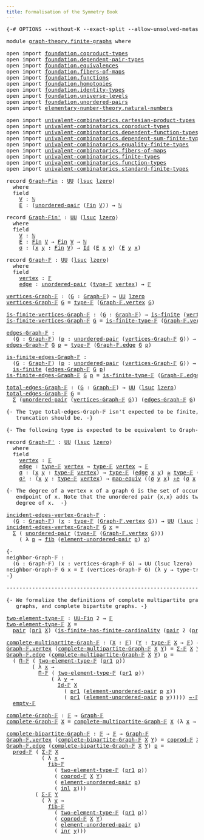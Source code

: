 ```yaml
---
title: Formalisation of the Symmetry Book
---
```


<pre class="Agda"><a id="60" class="Symbol">{-#</a> <a id="64" class="Keyword">OPTIONS</a> <a id="72" class="Pragma">--without-K</a> <a id="84" class="Pragma">--exact-split</a> <a id="98" class="Pragma">--allow-unsolved-metas</a> <a id="121" class="Symbol">#-}</a>

<a id="126" class="Keyword">module</a> <a id="133" href="graph-theory.finite-graphs.html" class="Module">graph-theory.finite-graphs</a> <a id="160" class="Keyword">where</a>

<a id="167" class="Keyword">open</a> <a id="172" class="Keyword">import</a> <a id="179" href="foundation.coproduct-types.html" class="Module">foundation.coproduct-types</a>
<a id="206" class="Keyword">open</a> <a id="211" class="Keyword">import</a> <a id="218" href="foundation.dependent-pair-types.html" class="Module">foundation.dependent-pair-types</a>
<a id="250" class="Keyword">open</a> <a id="255" class="Keyword">import</a> <a id="262" href="foundation.equivalences.html" class="Module">foundation.equivalences</a>
<a id="286" class="Keyword">open</a> <a id="291" class="Keyword">import</a> <a id="298" href="foundation.fibers-of-maps.html" class="Module">foundation.fibers-of-maps</a>
<a id="324" class="Keyword">open</a> <a id="329" class="Keyword">import</a> <a id="336" href="foundation.functions.html" class="Module">foundation.functions</a>
<a id="357" class="Keyword">open</a> <a id="362" class="Keyword">import</a> <a id="369" href="foundation.homotopies.html" class="Module">foundation.homotopies</a>
<a id="391" class="Keyword">open</a> <a id="396" class="Keyword">import</a> <a id="403" href="foundation.identity-types.html" class="Module">foundation.identity-types</a>
<a id="429" class="Keyword">open</a> <a id="434" class="Keyword">import</a> <a id="441" href="foundation.universe-levels.html" class="Module">foundation.universe-levels</a>
<a id="468" class="Keyword">open</a> <a id="473" class="Keyword">import</a> <a id="480" href="foundation.unordered-pairs.html" class="Module">foundation.unordered-pairs</a>
<a id="507" class="Keyword">open</a> <a id="512" class="Keyword">import</a> <a id="519" href="elementary-number-theory.natural-numbers.html" class="Module">elementary-number-theory.natural-numbers</a>

<a id="561" class="Keyword">open</a> <a id="566" class="Keyword">import</a> <a id="573" href="univalent-combinatorics.cartesian-product-types.html" class="Module">univalent-combinatorics.cartesian-product-types</a>
<a id="621" class="Keyword">open</a> <a id="626" class="Keyword">import</a> <a id="633" href="univalent-combinatorics.coproduct-types.html" class="Module">univalent-combinatorics.coproduct-types</a>
<a id="673" class="Keyword">open</a> <a id="678" class="Keyword">import</a> <a id="685" href="univalent-combinatorics.dependent-function-types.html" class="Module">univalent-combinatorics.dependent-function-types</a>
<a id="734" class="Keyword">open</a> <a id="739" class="Keyword">import</a> <a id="746" href="univalent-combinatorics.dependent-sum-finite-types.html" class="Module">univalent-combinatorics.dependent-sum-finite-types</a>
<a id="797" class="Keyword">open</a> <a id="802" class="Keyword">import</a> <a id="809" href="univalent-combinatorics.equality-finite-types.html" class="Module">univalent-combinatorics.equality-finite-types</a>
<a id="855" class="Keyword">open</a> <a id="860" class="Keyword">import</a> <a id="867" href="univalent-combinatorics.fibers-of-maps.html" class="Module">univalent-combinatorics.fibers-of-maps</a>
<a id="906" class="Keyword">open</a> <a id="911" class="Keyword">import</a> <a id="918" href="univalent-combinatorics.finite-types.html" class="Module">univalent-combinatorics.finite-types</a>
<a id="955" class="Keyword">open</a> <a id="960" class="Keyword">import</a> <a id="967" href="univalent-combinatorics.function-types.html" class="Module">univalent-combinatorics.function-types</a>
<a id="1006" class="Keyword">open</a> <a id="1011" class="Keyword">import</a> <a id="1018" href="univalent-combinatorics.standard-finite-types.html" class="Module">univalent-combinatorics.standard-finite-types</a>

<a id="1065" class="Keyword">record</a> <a id="Graph-Fin"></a><a id="1072" href="graph-theory.finite-graphs.html#1072" class="Record">Graph-Fin</a> <a id="1082" class="Symbol">:</a> <a id="1084" href="foundation-core.universe-levels.html#235" class="Primitive">UU</a> <a id="1087" class="Symbol">(</a><a id="1088" href="Agda.Primitive.html#780" class="Primitive">lsuc</a> <a id="1093" href="Agda.Primitive.html#764" class="Primitive">lzero</a><a id="1098" class="Symbol">)</a>
  <a id="1102" class="Keyword">where</a>
  <a id="1110" class="Keyword">field</a>
    <a id="Graph-Fin.V"></a><a id="1120" href="graph-theory.finite-graphs.html#1120" class="Field">V</a> <a id="1122" class="Symbol">:</a> <a id="1124" href="elementary-number-theory.natural-numbers.html#1458" class="Datatype">ℕ</a>
    <a id="Graph-Fin.E"></a><a id="1130" href="graph-theory.finite-graphs.html#1130" class="Field">E</a> <a id="1132" class="Symbol">:</a> <a id="1134" class="Symbol">(</a><a id="1135" href="foundation.unordered-pairs.html#2395" class="Function">unordered-pair</a> <a id="1150" class="Symbol">(</a><a id="1151" href="univalent-combinatorics.standard-finite-types.html#2149" class="Function">Fin</a> <a id="1155" href="graph-theory.finite-graphs.html#1120" class="Field">V</a><a id="1156" class="Symbol">))</a> <a id="1159" class="Symbol">→</a> <a id="1161" href="elementary-number-theory.natural-numbers.html#1458" class="Datatype">ℕ</a>

<a id="1164" class="Keyword">record</a> <a id="Graph-Fin&#39;"></a><a id="1171" href="graph-theory.finite-graphs.html#1171" class="Record">Graph-Fin&#39;</a> <a id="1182" class="Symbol">:</a> <a id="1184" href="foundation-core.universe-levels.html#235" class="Primitive">UU</a> <a id="1187" class="Symbol">(</a><a id="1188" href="Agda.Primitive.html#780" class="Primitive">lsuc</a> <a id="1193" href="Agda.Primitive.html#764" class="Primitive">lzero</a><a id="1198" class="Symbol">)</a>
  <a id="1202" class="Keyword">where</a>
  <a id="1210" class="Keyword">field</a>
    <a id="Graph-Fin&#39;.V"></a><a id="1220" href="graph-theory.finite-graphs.html#1220" class="Field">V</a> <a id="1222" class="Symbol">:</a> <a id="1224" href="elementary-number-theory.natural-numbers.html#1458" class="Datatype">ℕ</a>
    <a id="Graph-Fin&#39;.E"></a><a id="1230" href="graph-theory.finite-graphs.html#1230" class="Field">E</a> <a id="1232" class="Symbol">:</a> <a id="1234" href="univalent-combinatorics.standard-finite-types.html#2149" class="Function">Fin</a> <a id="1238" href="graph-theory.finite-graphs.html#1220" class="Field">V</a> <a id="1240" class="Symbol">→</a> <a id="1242" href="univalent-combinatorics.standard-finite-types.html#2149" class="Function">Fin</a> <a id="1246" href="graph-theory.finite-graphs.html#1220" class="Field">V</a> <a id="1248" class="Symbol">→</a> <a id="1250" href="elementary-number-theory.natural-numbers.html#1458" class="Datatype">ℕ</a>
    <a id="Graph-Fin&#39;.σ"></a><a id="1256" href="graph-theory.finite-graphs.html#1256" class="Field">σ</a> <a id="1258" class="Symbol">:</a> <a id="1260" class="Symbol">(</a><a id="1261" href="graph-theory.finite-graphs.html#1261" class="Bound">x</a> <a id="1263" href="graph-theory.finite-graphs.html#1263" class="Bound">y</a> <a id="1265" class="Symbol">:</a> <a id="1267" href="univalent-combinatorics.standard-finite-types.html#2149" class="Function">Fin</a> <a id="1271" href="graph-theory.finite-graphs.html#1220" class="Field">V</a><a id="1272" class="Symbol">)</a> <a id="1274" class="Symbol">→</a> <a id="1276" href="foundation-core.identity-types.html#1767" class="Datatype">Id</a> <a id="1279" class="Symbol">(</a><a id="1280" href="graph-theory.finite-graphs.html#1230" class="Field">E</a> <a id="1282" href="graph-theory.finite-graphs.html#1261" class="Bound">x</a> <a id="1284" href="graph-theory.finite-graphs.html#1263" class="Bound">y</a><a id="1285" class="Symbol">)</a> <a id="1287" class="Symbol">(</a><a id="1288" href="graph-theory.finite-graphs.html#1230" class="Field">E</a> <a id="1290" href="graph-theory.finite-graphs.html#1263" class="Bound">y</a> <a id="1292" href="graph-theory.finite-graphs.html#1261" class="Bound">x</a><a id="1293" class="Symbol">)</a>

<a id="1296" class="Keyword">record</a> <a id="Graph-𝔽"></a><a id="1303" href="graph-theory.finite-graphs.html#1303" class="Record">Graph-𝔽</a> <a id="1311" class="Symbol">:</a> <a id="1313" href="foundation-core.universe-levels.html#235" class="Primitive">UU</a> <a id="1316" class="Symbol">(</a><a id="1317" href="Agda.Primitive.html#780" class="Primitive">lsuc</a> <a id="1322" href="Agda.Primitive.html#764" class="Primitive">lzero</a><a id="1327" class="Symbol">)</a>
  <a id="1331" class="Keyword">where</a>
  <a id="1339" class="Keyword">field</a>
    <a id="Graph-𝔽.vertex"></a><a id="1349" href="graph-theory.finite-graphs.html#1349" class="Field">vertex</a> <a id="1356" class="Symbol">:</a> <a id="1358" href="univalent-combinatorics.finite-types.html#4635" class="Function">𝔽</a>
    <a id="Graph-𝔽.edge"></a><a id="1364" href="graph-theory.finite-graphs.html#1364" class="Field">edge</a> <a id="1369" class="Symbol">:</a> <a id="1371" href="foundation.unordered-pairs.html#2395" class="Function">unordered-pair</a> <a id="1386" class="Symbol">(</a><a id="1387" href="univalent-combinatorics.finite-types.html#4683" class="Function">type-𝔽</a> <a id="1394" href="graph-theory.finite-graphs.html#1349" class="Field">vertex</a><a id="1400" class="Symbol">)</a> <a id="1402" class="Symbol">→</a> <a id="1404" href="univalent-combinatorics.finite-types.html#4635" class="Function">𝔽</a>

<a id="vertices-Graph-𝔽"></a><a id="1407" href="graph-theory.finite-graphs.html#1407" class="Function">vertices-Graph-𝔽</a> <a id="1424" class="Symbol">:</a> <a id="1426" class="Symbol">(</a><a id="1427" href="graph-theory.finite-graphs.html#1427" class="Bound">G</a> <a id="1429" class="Symbol">:</a> <a id="1431" href="graph-theory.finite-graphs.html#1303" class="Record">Graph-𝔽</a><a id="1438" class="Symbol">)</a> <a id="1440" class="Symbol">→</a> <a id="1442" href="foundation-core.universe-levels.html#235" class="Primitive">UU</a> <a id="1445" href="Agda.Primitive.html#764" class="Primitive">lzero</a>
<a id="1451" href="graph-theory.finite-graphs.html#1407" class="Function">vertices-Graph-𝔽</a> <a id="1468" href="graph-theory.finite-graphs.html#1468" class="Bound">G</a> <a id="1470" class="Symbol">=</a> <a id="1472" href="univalent-combinatorics.finite-types.html#4683" class="Function">type-𝔽</a> <a id="1479" class="Symbol">(</a><a id="1480" href="graph-theory.finite-graphs.html#1349" class="Field">Graph-𝔽.vertex</a> <a id="1495" href="graph-theory.finite-graphs.html#1468" class="Bound">G</a><a id="1496" class="Symbol">)</a>

<a id="is-finite-vertices-Graph-𝔽"></a><a id="1499" href="graph-theory.finite-graphs.html#1499" class="Function">is-finite-vertices-Graph-𝔽</a> <a id="1526" class="Symbol">:</a> <a id="1528" class="Symbol">(</a><a id="1529" href="graph-theory.finite-graphs.html#1529" class="Bound">G</a> <a id="1531" class="Symbol">:</a> <a id="1533" href="graph-theory.finite-graphs.html#1303" class="Record">Graph-𝔽</a><a id="1540" class="Symbol">)</a> <a id="1542" class="Symbol">→</a> <a id="1544" href="univalent-combinatorics.finite-types.html#4244" class="Function">is-finite</a> <a id="1554" class="Symbol">(</a><a id="1555" href="graph-theory.finite-graphs.html#1407" class="Function">vertices-Graph-𝔽</a> <a id="1572" href="graph-theory.finite-graphs.html#1529" class="Bound">G</a><a id="1573" class="Symbol">)</a>
<a id="1575" href="graph-theory.finite-graphs.html#1499" class="Function">is-finite-vertices-Graph-𝔽</a> <a id="1602" href="graph-theory.finite-graphs.html#1602" class="Bound">G</a> <a id="1604" class="Symbol">=</a> <a id="1606" href="univalent-combinatorics.finite-types.html#4734" class="Function">is-finite-type-𝔽</a> <a id="1623" class="Symbol">(</a><a id="1624" href="graph-theory.finite-graphs.html#1349" class="Field">Graph-𝔽.vertex</a> <a id="1639" href="graph-theory.finite-graphs.html#1602" class="Bound">G</a><a id="1640" class="Symbol">)</a>

<a id="edges-Graph-𝔽"></a><a id="1643" href="graph-theory.finite-graphs.html#1643" class="Function">edges-Graph-𝔽</a> <a id="1657" class="Symbol">:</a>
  <a id="1661" class="Symbol">(</a><a id="1662" href="graph-theory.finite-graphs.html#1662" class="Bound">G</a> <a id="1664" class="Symbol">:</a> <a id="1666" href="graph-theory.finite-graphs.html#1303" class="Record">Graph-𝔽</a><a id="1673" class="Symbol">)</a> <a id="1675" class="Symbol">(</a><a id="1676" href="graph-theory.finite-graphs.html#1676" class="Bound">p</a> <a id="1678" class="Symbol">:</a> <a id="1680" href="foundation.unordered-pairs.html#2395" class="Function">unordered-pair</a> <a id="1695" class="Symbol">(</a><a id="1696" href="graph-theory.finite-graphs.html#1407" class="Function">vertices-Graph-𝔽</a> <a id="1713" href="graph-theory.finite-graphs.html#1662" class="Bound">G</a><a id="1714" class="Symbol">))</a> <a id="1717" class="Symbol">→</a> <a id="1719" href="foundation-core.universe-levels.html#235" class="Primitive">UU</a> <a id="1722" href="Agda.Primitive.html#764" class="Primitive">lzero</a>
<a id="1728" href="graph-theory.finite-graphs.html#1643" class="Function">edges-Graph-𝔽</a> <a id="1742" href="graph-theory.finite-graphs.html#1742" class="Bound">G</a> <a id="1744" href="graph-theory.finite-graphs.html#1744" class="Bound">p</a> <a id="1746" class="Symbol">=</a> <a id="1748" href="univalent-combinatorics.finite-types.html#4683" class="Function">type-𝔽</a> <a id="1755" class="Symbol">(</a><a id="1756" href="graph-theory.finite-graphs.html#1364" class="Field">Graph-𝔽.edge</a> <a id="1769" href="graph-theory.finite-graphs.html#1742" class="Bound">G</a> <a id="1771" href="graph-theory.finite-graphs.html#1744" class="Bound">p</a><a id="1772" class="Symbol">)</a>

<a id="is-finite-edges-Graph-𝔽"></a><a id="1775" href="graph-theory.finite-graphs.html#1775" class="Function">is-finite-edges-Graph-𝔽</a> <a id="1799" class="Symbol">:</a>
  <a id="1803" class="Symbol">(</a><a id="1804" href="graph-theory.finite-graphs.html#1804" class="Bound">G</a> <a id="1806" class="Symbol">:</a> <a id="1808" href="graph-theory.finite-graphs.html#1303" class="Record">Graph-𝔽</a><a id="1815" class="Symbol">)</a> <a id="1817" class="Symbol">(</a><a id="1818" href="graph-theory.finite-graphs.html#1818" class="Bound">p</a> <a id="1820" class="Symbol">:</a> <a id="1822" href="foundation.unordered-pairs.html#2395" class="Function">unordered-pair</a> <a id="1837" class="Symbol">(</a><a id="1838" href="graph-theory.finite-graphs.html#1407" class="Function">vertices-Graph-𝔽</a> <a id="1855" href="graph-theory.finite-graphs.html#1804" class="Bound">G</a><a id="1856" class="Symbol">))</a> <a id="1859" class="Symbol">→</a>
  <a id="1863" href="univalent-combinatorics.finite-types.html#4244" class="Function">is-finite</a> <a id="1873" class="Symbol">(</a><a id="1874" href="graph-theory.finite-graphs.html#1643" class="Function">edges-Graph-𝔽</a> <a id="1888" href="graph-theory.finite-graphs.html#1804" class="Bound">G</a> <a id="1890" href="graph-theory.finite-graphs.html#1818" class="Bound">p</a><a id="1891" class="Symbol">)</a>
<a id="1893" href="graph-theory.finite-graphs.html#1775" class="Function">is-finite-edges-Graph-𝔽</a> <a id="1917" href="graph-theory.finite-graphs.html#1917" class="Bound">G</a> <a id="1919" href="graph-theory.finite-graphs.html#1919" class="Bound">p</a> <a id="1921" class="Symbol">=</a> <a id="1923" href="univalent-combinatorics.finite-types.html#4734" class="Function">is-finite-type-𝔽</a> <a id="1940" class="Symbol">(</a><a id="1941" href="graph-theory.finite-graphs.html#1364" class="Field">Graph-𝔽.edge</a> <a id="1954" href="graph-theory.finite-graphs.html#1917" class="Bound">G</a> <a id="1956" href="graph-theory.finite-graphs.html#1919" class="Bound">p</a><a id="1957" class="Symbol">)</a>

<a id="total-edges-Graph-𝔽"></a><a id="1960" href="graph-theory.finite-graphs.html#1960" class="Function">total-edges-Graph-𝔽</a> <a id="1980" class="Symbol">:</a> <a id="1982" class="Symbol">(</a><a id="1983" href="graph-theory.finite-graphs.html#1983" class="Bound">G</a> <a id="1985" class="Symbol">:</a> <a id="1987" href="graph-theory.finite-graphs.html#1303" class="Record">Graph-𝔽</a><a id="1994" class="Symbol">)</a> <a id="1996" class="Symbol">→</a> <a id="1998" href="foundation-core.universe-levels.html#235" class="Primitive">UU</a> <a id="2001" class="Symbol">(</a><a id="2002" href="Agda.Primitive.html#780" class="Primitive">lsuc</a> <a id="2007" href="Agda.Primitive.html#764" class="Primitive">lzero</a><a id="2012" class="Symbol">)</a>
<a id="2014" href="graph-theory.finite-graphs.html#1960" class="Function">total-edges-Graph-𝔽</a> <a id="2034" href="graph-theory.finite-graphs.html#2034" class="Bound">G</a> <a id="2036" class="Symbol">=</a>
  <a id="2040" href="foundation-core.dependent-pair-types.html#515" class="Record">Σ</a> <a id="2042" class="Symbol">(</a><a id="2043" href="foundation.unordered-pairs.html#2395" class="Function">unordered-pair</a> <a id="2058" class="Symbol">(</a><a id="2059" href="graph-theory.finite-graphs.html#1407" class="Function">vertices-Graph-𝔽</a> <a id="2076" href="graph-theory.finite-graphs.html#2034" class="Bound">G</a><a id="2077" class="Symbol">))</a> <a id="2080" class="Symbol">(</a><a id="2081" href="graph-theory.finite-graphs.html#1643" class="Function">edges-Graph-𝔽</a> <a id="2095" href="graph-theory.finite-graphs.html#2034" class="Bound">G</a><a id="2096" class="Symbol">)</a>

<a id="2099" class="Comment">{- The type total-edges-Graph-𝔽 isn&#39;t expected to be finite, but its set
   truncation should be. -}</a>

<a id="2201" class="Comment">{- The following type is expected to be equivalent to Graph-𝔽 -}</a>

<a id="2267" class="Keyword">record</a> <a id="Graph-𝔽&#39;"></a><a id="2274" href="graph-theory.finite-graphs.html#2274" class="Record">Graph-𝔽&#39;</a> <a id="2283" class="Symbol">:</a> <a id="2285" href="foundation-core.universe-levels.html#235" class="Primitive">UU</a> <a id="2288" class="Symbol">(</a><a id="2289" href="Agda.Primitive.html#780" class="Primitive">lsuc</a> <a id="2294" href="Agda.Primitive.html#764" class="Primitive">lzero</a><a id="2299" class="Symbol">)</a>
  <a id="2303" class="Keyword">where</a>
  <a id="2311" class="Keyword">field</a>
    <a id="Graph-𝔽&#39;.vertex"></a><a id="2321" href="graph-theory.finite-graphs.html#2321" class="Field">vertex</a> <a id="2328" class="Symbol">:</a> <a id="2330" href="univalent-combinatorics.finite-types.html#4635" class="Function">𝔽</a>
    <a id="Graph-𝔽&#39;.edge"></a><a id="2336" href="graph-theory.finite-graphs.html#2336" class="Field">edge</a> <a id="2341" class="Symbol">:</a> <a id="2343" href="univalent-combinatorics.finite-types.html#4683" class="Function">type-𝔽</a> <a id="2350" href="graph-theory.finite-graphs.html#2321" class="Field">vertex</a> <a id="2357" class="Symbol">→</a> <a id="2359" href="univalent-combinatorics.finite-types.html#4683" class="Function">type-𝔽</a> <a id="2366" href="graph-theory.finite-graphs.html#2321" class="Field">vertex</a> <a id="2373" class="Symbol">→</a> <a id="2375" href="univalent-combinatorics.finite-types.html#4635" class="Function">𝔽</a>
    <a id="Graph-𝔽&#39;.σ"></a><a id="2381" href="graph-theory.finite-graphs.html#2381" class="Field">σ</a> <a id="2383" class="Symbol">:</a> <a id="2385" class="Symbol">(</a><a id="2386" href="graph-theory.finite-graphs.html#2386" class="Bound">x</a> <a id="2388" href="graph-theory.finite-graphs.html#2388" class="Bound">y</a> <a id="2390" class="Symbol">:</a> <a id="2392" href="univalent-combinatorics.finite-types.html#4683" class="Function">type-𝔽</a> <a id="2399" href="graph-theory.finite-graphs.html#2321" class="Field">vertex</a><a id="2405" class="Symbol">)</a> <a id="2407" class="Symbol">→</a> <a id="2409" href="univalent-combinatorics.finite-types.html#4683" class="Function">type-𝔽</a> <a id="2416" class="Symbol">(</a><a id="2417" href="graph-theory.finite-graphs.html#2336" class="Field">edge</a> <a id="2422" href="graph-theory.finite-graphs.html#2386" class="Bound">x</a> <a id="2424" href="graph-theory.finite-graphs.html#2388" class="Bound">y</a><a id="2425" class="Symbol">)</a> <a id="2427" href="foundation-core.equivalences.html#1621" class="Function Operator">≃</a> <a id="2429" href="univalent-combinatorics.finite-types.html#4683" class="Function">type-𝔽</a> <a id="2436" class="Symbol">(</a><a id="2437" href="graph-theory.finite-graphs.html#2336" class="Field">edge</a> <a id="2442" href="graph-theory.finite-graphs.html#2388" class="Bound">y</a> <a id="2444" href="graph-theory.finite-graphs.html#2386" class="Bound">x</a><a id="2445" class="Symbol">)</a>
    <a id="Graph-𝔽&#39;.σ²"></a><a id="2451" href="graph-theory.finite-graphs.html#2451" class="Field">σ²</a> <a id="2454" class="Symbol">:</a> <a id="2456" class="Symbol">(</a><a id="2457" href="graph-theory.finite-graphs.html#2457" class="Bound">x</a> <a id="2459" href="graph-theory.finite-graphs.html#2459" class="Bound">y</a> <a id="2461" class="Symbol">:</a> <a id="2463" href="univalent-combinatorics.finite-types.html#4683" class="Function">type-𝔽</a> <a id="2470" href="graph-theory.finite-graphs.html#2321" class="Field">vertex</a><a id="2476" class="Symbol">)</a> <a id="2478" class="Symbol">→</a> <a id="2480" href="foundation-core.equivalences.html#1821" class="Function">map-equiv</a> <a id="2490" class="Symbol">((</a><a id="2492" href="graph-theory.finite-graphs.html#2381" class="Field">σ</a> <a id="2494" href="graph-theory.finite-graphs.html#2459" class="Bound">y</a> <a id="2496" href="graph-theory.finite-graphs.html#2457" class="Bound">x</a><a id="2497" class="Symbol">)</a> <a id="2499" href="foundation-core.equivalences.html#7869" class="Function Operator">∘e</a> <a id="2502" class="Symbol">(</a><a id="2503" href="graph-theory.finite-graphs.html#2381" class="Field">σ</a> <a id="2505" href="graph-theory.finite-graphs.html#2457" class="Bound">x</a> <a id="2507" href="graph-theory.finite-graphs.html#2459" class="Bound">y</a><a id="2508" class="Symbol">))</a> <a id="2511" href="foundation-core.homotopies.html#627" class="Function Operator">~</a> <a id="2513" href="foundation-core.functions.html#322" class="Function">id</a>

<a id="2517" class="Comment">{- The degree of a vertex x of a graph G is the set of occurences of x as an
   endpoint of x. Note that the unordered pair {x,x} adds two elements to the
   degree of x.  -}</a>

<a id="incident-edges-vertex-Graph-𝔽"></a><a id="2693" href="graph-theory.finite-graphs.html#2693" class="Function">incident-edges-vertex-Graph-𝔽</a> <a id="2723" class="Symbol">:</a>
  <a id="2727" class="Symbol">(</a><a id="2728" href="graph-theory.finite-graphs.html#2728" class="Bound">G</a> <a id="2730" class="Symbol">:</a> <a id="2732" href="graph-theory.finite-graphs.html#1303" class="Record">Graph-𝔽</a><a id="2739" class="Symbol">)</a> <a id="2741" class="Symbol">(</a><a id="2742" href="graph-theory.finite-graphs.html#2742" class="Bound">x</a> <a id="2744" class="Symbol">:</a> <a id="2746" href="univalent-combinatorics.finite-types.html#4683" class="Function">type-𝔽</a> <a id="2753" class="Symbol">(</a><a id="2754" href="graph-theory.finite-graphs.html#1349" class="Field">Graph-𝔽.vertex</a> <a id="2769" href="graph-theory.finite-graphs.html#2728" class="Bound">G</a><a id="2770" class="Symbol">))</a> <a id="2773" class="Symbol">→</a> <a id="2775" href="foundation-core.universe-levels.html#235" class="Primitive">UU</a> <a id="2778" class="Symbol">(</a><a id="2779" href="Agda.Primitive.html#780" class="Primitive">lsuc</a> <a id="2784" href="Agda.Primitive.html#764" class="Primitive">lzero</a><a id="2789" class="Symbol">)</a>
<a id="2791" href="graph-theory.finite-graphs.html#2693" class="Function">incident-edges-vertex-Graph-𝔽</a> <a id="2821" href="graph-theory.finite-graphs.html#2821" class="Bound">G</a> <a id="2823" href="graph-theory.finite-graphs.html#2823" class="Bound">x</a> <a id="2825" class="Symbol">=</a>
  <a id="2829" href="foundation-core.dependent-pair-types.html#515" class="Record">Σ</a> <a id="2831" class="Symbol">(</a> <a id="2833" href="foundation.unordered-pairs.html#2395" class="Function">unordered-pair</a> <a id="2848" class="Symbol">(</a><a id="2849" href="univalent-combinatorics.finite-types.html#4683" class="Function">type-𝔽</a> <a id="2856" class="Symbol">(</a><a id="2857" href="graph-theory.finite-graphs.html#1349" class="Field">Graph-𝔽.vertex</a> <a id="2872" href="graph-theory.finite-graphs.html#2821" class="Bound">G</a><a id="2873" class="Symbol">)))</a>
    <a id="2881" class="Symbol">(</a> <a id="2883" class="Symbol">λ</a> <a id="2885" href="graph-theory.finite-graphs.html#2885" class="Bound">p</a> <a id="2887" class="Symbol">→</a> <a id="2889" href="foundation-core.fibers-of-maps.html#942" class="Function">fib</a> <a id="2893" class="Symbol">(</a><a id="2894" href="foundation.unordered-pairs.html#3491" class="Function">element-unordered-pair</a> <a id="2917" href="graph-theory.finite-graphs.html#2885" class="Bound">p</a><a id="2918" class="Symbol">)</a> <a id="2920" href="graph-theory.finite-graphs.html#2823" class="Bound">x</a><a id="2921" class="Symbol">)</a>

<a id="2924" class="Comment">{-
neighbor-Graph-𝔽 :
  (G : Graph-𝔽) (x : vertices-Graph-𝔽 G) → UU (lsuc lzero)
neighbor-Graph-𝔽 G x = Σ (vertices-Graph-𝔽 G) (λ y → type-trunc-Prop {!!})
-}</a>

<a id="3084" class="Comment">--------------------------------------------------------------------------------</a>

<a id="3166" class="Comment">{- We formalize the definitions of complete multipartite graphs, complete
   graphs, and complete bipartite graphs. -}</a>

<a id="two-element-type-𝔽"></a><a id="3286" href="graph-theory.finite-graphs.html#3286" class="Function">two-element-type-𝔽</a> <a id="3305" class="Symbol">:</a> <a id="3307" href="univalent-combinatorics.finite-types.html#5610" class="Function">UU-Fin</a> <a id="3314" class="Number">2</a> <a id="3316" class="Symbol">→</a> <a id="3318" href="univalent-combinatorics.finite-types.html#4635" class="Function">𝔽</a>
<a id="3320" href="graph-theory.finite-graphs.html#3286" class="Function">two-element-type-𝔽</a> <a id="3339" href="graph-theory.finite-graphs.html#3339" class="Bound">X</a> <a id="3341" class="Symbol">=</a>
  <a id="3345" href="foundation-core.dependent-pair-types.html#588" class="InductiveConstructor">pair</a> <a id="3350" class="Symbol">(</a><a id="3351" href="foundation-core.dependent-pair-types.html#605" class="Field">pr1</a> <a id="3355" href="graph-theory.finite-graphs.html#3339" class="Bound">X</a><a id="3356" class="Symbol">)</a> <a id="3358" class="Symbol">(</a><a id="3359" href="univalent-combinatorics.finite-types.html#12620" class="Function">is-finite-has-finite-cardinality</a> <a id="3392" class="Symbol">(</a><a id="3393" href="foundation-core.dependent-pair-types.html#588" class="InductiveConstructor">pair</a> <a id="3398" class="Number">2</a> <a id="3400" class="Symbol">(</a><a id="3401" href="foundation-core.dependent-pair-types.html#617" class="Field">pr2</a> <a id="3405" href="graph-theory.finite-graphs.html#3339" class="Bound">X</a><a id="3406" class="Symbol">)))</a>

<a id="complete-multipartite-Graph-𝔽"></a><a id="3411" href="graph-theory.finite-graphs.html#3411" class="Function">complete-multipartite-Graph-𝔽</a> <a id="3441" class="Symbol">:</a> <a id="3443" class="Symbol">(</a><a id="3444" href="graph-theory.finite-graphs.html#3444" class="Bound">X</a> <a id="3446" class="Symbol">:</a> <a id="3448" href="univalent-combinatorics.finite-types.html#4635" class="Function">𝔽</a><a id="3449" class="Symbol">)</a> <a id="3451" class="Symbol">(</a><a id="3452" href="graph-theory.finite-graphs.html#3452" class="Bound">Y</a> <a id="3454" class="Symbol">:</a> <a id="3456" href="univalent-combinatorics.finite-types.html#4683" class="Function">type-𝔽</a> <a id="3463" href="graph-theory.finite-graphs.html#3444" class="Bound">X</a> <a id="3465" class="Symbol">→</a> <a id="3467" href="univalent-combinatorics.finite-types.html#4635" class="Function">𝔽</a><a id="3468" class="Symbol">)</a> <a id="3470" class="Symbol">→</a> <a id="3472" href="graph-theory.finite-graphs.html#1303" class="Record">Graph-𝔽</a>
<a id="3480" href="graph-theory.finite-graphs.html#1349" class="Field">Graph-𝔽.vertex</a> <a id="3495" class="Symbol">(</a><a id="3496" href="graph-theory.finite-graphs.html#3411" class="Function">complete-multipartite-Graph-𝔽</a> <a id="3526" href="graph-theory.finite-graphs.html#3526" class="Bound">X</a> <a id="3528" href="graph-theory.finite-graphs.html#3528" class="Bound">Y</a><a id="3529" class="Symbol">)</a> <a id="3531" class="Symbol">=</a> <a id="3533" href="univalent-combinatorics.dependent-sum-finite-types.html#2958" class="Function">Σ-𝔽</a> <a id="3537" href="graph-theory.finite-graphs.html#3526" class="Bound">X</a> <a id="3539" href="graph-theory.finite-graphs.html#3528" class="Bound">Y</a>
<a id="3541" href="graph-theory.finite-graphs.html#1364" class="Field">Graph-𝔽.edge</a> <a id="3554" class="Symbol">(</a><a id="3555" href="graph-theory.finite-graphs.html#3411" class="Function">complete-multipartite-Graph-𝔽</a> <a id="3585" href="graph-theory.finite-graphs.html#3585" class="Bound">X</a> <a id="3587" href="graph-theory.finite-graphs.html#3587" class="Bound">Y</a><a id="3588" class="Symbol">)</a> <a id="3590" href="graph-theory.finite-graphs.html#3590" class="Bound">p</a> <a id="3592" class="Symbol">=</a>
  <a id="3596" class="Symbol">(</a> <a id="3598" href="univalent-combinatorics.dependent-function-types.html#3136" class="Function">Π-𝔽</a> <a id="3602" class="Symbol">(</a> <a id="3604" href="graph-theory.finite-graphs.html#3286" class="Function">two-element-type-𝔽</a> <a id="3623" class="Symbol">(</a><a id="3624" href="foundation-core.dependent-pair-types.html#605" class="Field">pr1</a> <a id="3628" href="graph-theory.finite-graphs.html#3590" class="Bound">p</a><a id="3629" class="Symbol">))</a>
        <a id="3640" class="Symbol">(</a> <a id="3642" class="Symbol">λ</a> <a id="3644" href="graph-theory.finite-graphs.html#3644" class="Bound">x</a> <a id="3646" class="Symbol">→</a>
          <a id="3658" href="univalent-combinatorics.dependent-function-types.html#3136" class="Function">Π-𝔽</a> <a id="3662" class="Symbol">(</a> <a id="3664" href="graph-theory.finite-graphs.html#3286" class="Function">two-element-type-𝔽</a> <a id="3683" class="Symbol">(</a><a id="3684" href="foundation-core.dependent-pair-types.html#605" class="Field">pr1</a> <a id="3688" href="graph-theory.finite-graphs.html#3590" class="Bound">p</a><a id="3689" class="Symbol">))</a>
              <a id="3706" class="Symbol">(</a> <a id="3708" class="Symbol">λ</a> <a id="3710" href="graph-theory.finite-graphs.html#3710" class="Bound">y</a> <a id="3712" class="Symbol">→</a>
                <a id="3730" href="univalent-combinatorics.equality-finite-types.html#3511" class="Function">Id-𝔽</a> <a id="3735" href="graph-theory.finite-graphs.html#3585" class="Bound">X</a>
                  <a id="3755" class="Symbol">(</a> <a id="3757" href="foundation-core.dependent-pair-types.html#605" class="Field">pr1</a> <a id="3761" class="Symbol">(</a><a id="3762" href="foundation.unordered-pairs.html#3491" class="Function">element-unordered-pair</a> <a id="3785" href="graph-theory.finite-graphs.html#3590" class="Bound">p</a> <a id="3787" href="graph-theory.finite-graphs.html#3644" class="Bound">x</a><a id="3788" class="Symbol">))</a>
                  <a id="3809" class="Symbol">(</a> <a id="3811" href="foundation-core.dependent-pair-types.html#605" class="Field">pr1</a> <a id="3815" class="Symbol">(</a><a id="3816" href="foundation.unordered-pairs.html#3491" class="Function">element-unordered-pair</a> <a id="3839" href="graph-theory.finite-graphs.html#3590" class="Bound">p</a> <a id="3841" href="graph-theory.finite-graphs.html#3710" class="Bound">y</a><a id="3842" class="Symbol">)))))</a> <a id="3848" href="univalent-combinatorics.function-types.html#1391" class="Function Operator">→-𝔽</a>
  <a id="3854" href="univalent-combinatorics.finite-types.html#7667" class="Function">empty-𝔽</a>

<a id="complete-Graph-𝔽"></a><a id="3863" href="graph-theory.finite-graphs.html#3863" class="Function">complete-Graph-𝔽</a> <a id="3880" class="Symbol">:</a> <a id="3882" href="univalent-combinatorics.finite-types.html#4635" class="Function">𝔽</a> <a id="3884" class="Symbol">→</a> <a id="3886" href="graph-theory.finite-graphs.html#1303" class="Record">Graph-𝔽</a>
<a id="3894" href="graph-theory.finite-graphs.html#3863" class="Function">complete-Graph-𝔽</a> <a id="3911" href="graph-theory.finite-graphs.html#3911" class="Bound">X</a> <a id="3913" class="Symbol">=</a> <a id="3915" href="graph-theory.finite-graphs.html#3411" class="Function">complete-multipartite-Graph-𝔽</a> <a id="3945" href="graph-theory.finite-graphs.html#3911" class="Bound">X</a> <a id="3947" class="Symbol">(λ</a> <a id="3950" href="graph-theory.finite-graphs.html#3950" class="Bound">x</a> <a id="3952" class="Symbol">→</a> <a id="3954" href="univalent-combinatorics.finite-types.html#8664" class="Function">unit-𝔽</a><a id="3960" class="Symbol">)</a>

<a id="complete-bipartite-Graph-𝔽"></a><a id="3963" href="graph-theory.finite-graphs.html#3963" class="Function">complete-bipartite-Graph-𝔽</a> <a id="3990" class="Symbol">:</a> <a id="3992" href="univalent-combinatorics.finite-types.html#4635" class="Function">𝔽</a> <a id="3994" class="Symbol">→</a> <a id="3996" href="univalent-combinatorics.finite-types.html#4635" class="Function">𝔽</a> <a id="3998" class="Symbol">→</a> <a id="4000" href="graph-theory.finite-graphs.html#1303" class="Record">Graph-𝔽</a>
<a id="4008" href="graph-theory.finite-graphs.html#1349" class="Field">Graph-𝔽.vertex</a> <a id="4023" class="Symbol">(</a><a id="4024" href="graph-theory.finite-graphs.html#3963" class="Function">complete-bipartite-Graph-𝔽</a> <a id="4051" href="graph-theory.finite-graphs.html#4051" class="Bound">X</a> <a id="4053" href="graph-theory.finite-graphs.html#4053" class="Bound">Y</a><a id="4054" class="Symbol">)</a> <a id="4056" class="Symbol">=</a> <a id="4058" href="univalent-combinatorics.coproduct-types.html#5471" class="Function">coprod-𝔽</a> <a id="4067" href="graph-theory.finite-graphs.html#4051" class="Bound">X</a> <a id="4069" href="graph-theory.finite-graphs.html#4053" class="Bound">Y</a>
<a id="4071" href="graph-theory.finite-graphs.html#1364" class="Field">Graph-𝔽.edge</a> <a id="4084" class="Symbol">(</a><a id="4085" href="graph-theory.finite-graphs.html#3963" class="Function">complete-bipartite-Graph-𝔽</a> <a id="4112" href="graph-theory.finite-graphs.html#4112" class="Bound">X</a> <a id="4114" href="graph-theory.finite-graphs.html#4114" class="Bound">Y</a><a id="4115" class="Symbol">)</a> <a id="4117" href="graph-theory.finite-graphs.html#4117" class="Bound">p</a> <a id="4119" class="Symbol">=</a>
  <a id="4123" href="univalent-combinatorics.cartesian-product-types.html#5725" class="Function">prod-𝔽</a> <a id="4130" class="Symbol">(</a> <a id="4132" href="univalent-combinatorics.dependent-sum-finite-types.html#2958" class="Function">Σ-𝔽</a> <a id="4136" href="graph-theory.finite-graphs.html#4112" class="Bound">X</a>
           <a id="4149" class="Symbol">(</a> <a id="4151" class="Symbol">λ</a> <a id="4153" href="graph-theory.finite-graphs.html#4153" class="Bound">x</a> <a id="4155" class="Symbol">→</a>
             <a id="4170" href="univalent-combinatorics.fibers-of-maps.html#3421" class="Function">fib-𝔽</a>
               <a id="4191" class="Symbol">(</a> <a id="4193" href="graph-theory.finite-graphs.html#3286" class="Function">two-element-type-𝔽</a> <a id="4212" class="Symbol">(</a><a id="4213" href="foundation-core.dependent-pair-types.html#605" class="Field">pr1</a> <a id="4217" href="graph-theory.finite-graphs.html#4117" class="Bound">p</a><a id="4218" class="Symbol">))</a>
               <a id="4236" class="Symbol">(</a> <a id="4238" href="univalent-combinatorics.coproduct-types.html#5471" class="Function">coprod-𝔽</a> <a id="4247" href="graph-theory.finite-graphs.html#4112" class="Bound">X</a> <a id="4249" href="graph-theory.finite-graphs.html#4114" class="Bound">Y</a><a id="4250" class="Symbol">)</a>
               <a id="4267" class="Symbol">(</a> <a id="4269" href="foundation.unordered-pairs.html#3491" class="Function">element-unordered-pair</a> <a id="4292" href="graph-theory.finite-graphs.html#4117" class="Bound">p</a><a id="4293" class="Symbol">)</a>
               <a id="4310" class="Symbol">(</a> <a id="4312" href="foundation.coproduct-types.html#1253" class="InductiveConstructor">inl</a> <a id="4316" href="graph-theory.finite-graphs.html#4153" class="Bound">x</a><a id="4317" class="Symbol">)))</a>
         <a id="4330" class="Symbol">(</a> <a id="4332" href="univalent-combinatorics.dependent-sum-finite-types.html#2958" class="Function">Σ-𝔽</a> <a id="4336" href="graph-theory.finite-graphs.html#4114" class="Bound">Y</a>
           <a id="4349" class="Symbol">(</a> <a id="4351" class="Symbol">λ</a> <a id="4353" href="graph-theory.finite-graphs.html#4353" class="Bound">y</a> <a id="4355" class="Symbol">→</a>
             <a id="4370" href="univalent-combinatorics.fibers-of-maps.html#3421" class="Function">fib-𝔽</a>
               <a id="4391" class="Symbol">(</a> <a id="4393" href="graph-theory.finite-graphs.html#3286" class="Function">two-element-type-𝔽</a> <a id="4412" class="Symbol">(</a><a id="4413" href="foundation-core.dependent-pair-types.html#605" class="Field">pr1</a> <a id="4417" href="graph-theory.finite-graphs.html#4117" class="Bound">p</a><a id="4418" class="Symbol">))</a>
               <a id="4436" class="Symbol">(</a> <a id="4438" href="univalent-combinatorics.coproduct-types.html#5471" class="Function">coprod-𝔽</a> <a id="4447" href="graph-theory.finite-graphs.html#4112" class="Bound">X</a> <a id="4449" href="graph-theory.finite-graphs.html#4114" class="Bound">Y</a><a id="4450" class="Symbol">)</a>
               <a id="4467" class="Symbol">(</a> <a id="4469" href="foundation.unordered-pairs.html#3491" class="Function">element-unordered-pair</a> <a id="4492" href="graph-theory.finite-graphs.html#4117" class="Bound">p</a><a id="4493" class="Symbol">)</a>
               <a id="4510" class="Symbol">(</a> <a id="4512" href="foundation.coproduct-types.html#1276" class="InductiveConstructor">inr</a> <a id="4516" href="graph-theory.finite-graphs.html#4353" class="Bound">y</a><a id="4517" class="Symbol">)))</a>
</pre>